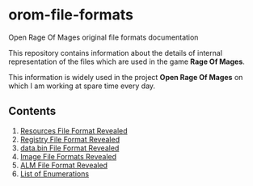 # orom-file-formats
Open Rage Of Mages original file formats documentation

This repository contains information about the details of internal representation of the files which are used in the game **Rage Of Mages**.

This information is widely used in the project **Open Rage Of Mages** on which I am working at spare time every day.

## Contents
1. [Resources File Format Revealed](./ResourceFileFormatDescription.md)
2. [Registry File Format Revealed](./RegistryFileFormatDescription.md)
3. [data.bin File Format Revealed](./DataBinFileFormat.md)
4. [Image File Formats Revealed](./ImageFileFormats.md)
5. [ALM File Format Revealed](./ALMFormat/ALMFileFormat.md)
6. [List of Enumerations](./ListOfEnumerations.md)
